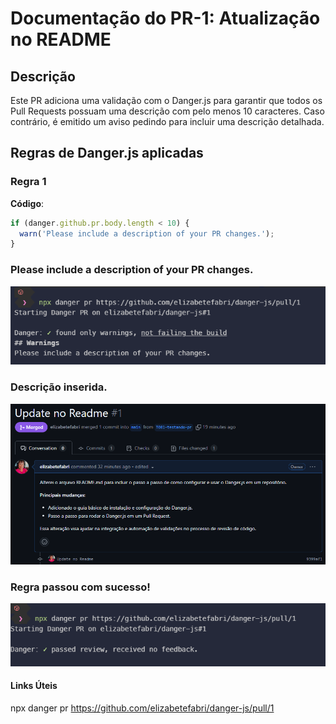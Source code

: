 # Documentação do PR-1: Atualização no README

## Descrição
Este PR adiciona uma validação com o Danger.js para garantir que todos os Pull Requests possuam uma descrição com pelo menos 10 caracteres. Caso contrário, é emitido um aviso pedindo para incluir uma descrição detalhada.

## Regras de Danger.js aplicadas
### Regra 1
**Código**:
```javascript
if (danger.github.pr.body.length < 10) {
  warn('Please include a description of your PR changes.');
}
```
### Please include a description of your PR changes.
![alt text](image-1.png)
### Descrição inserida.
![alt text](image.png)
### Regra passou com sucesso!
![alt text](image-2.png)
#### Links Úteis
npx danger pr https://github.com/elizabetefabri/danger-js/pull/1